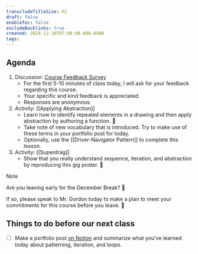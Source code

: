 ```yaml
---
transcludeTitleSize: h2
draft: false
enableToc: false
excludeBacklinks: true
created: 2024-12-10T07:00:00.000-0400
tags:
---
```

## Agenda
1. Discussion: [Course Feedback Survey](https://docs.google.com/forms/d/e/1FAIpQLSeeJ7jmgrveZQNTdKdPZ-O7o7vPU5yO8w-pfHM1fvEvEyIdOA/viewform)
	- For the first 5-10 minutes of class today, I will ask for your feedback regarding this course.
	- Your specific and kind feedback is appreciated.
	- Responses are anonymous.
1. Activity: [[Applying Abstraction]]
	- Learn how to identify repeated elements in a drawing and then apply abstraction by authoring a function. 🚀
	- Take note of new vocabulary that is introduced. Try to make use of these terms in your portfolio post for today.
	- Optionally, use the [[Driver-Navigator Pattern]] to complete this lesson.
1. Activity: [[Superdrag]]
	- Show that you really understand sequence, iteration, and abstraction by reproducing this gig poster. 🎸

> [!NOTE]
> 
> Are you leaving early for the December Break? 🎿
> 
> If so, please speak to Mr. Gordon today to make a plan to meet your commitments for this course before you leave. 📆

## Things to do before our next class
- [ ] Make a portfolio post [on Notion](https://notion.so) and summarize what you've learned today about patterning, iteration, and loops.